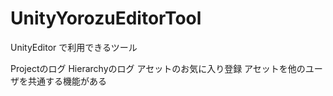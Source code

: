 # UnityYorozuEditorTool
UnityEditor で利用できるツール

Projectのログ
Hierarchyのログ
アセットのお気に入り登録
アセットを他のユーザを共通する機能がある
